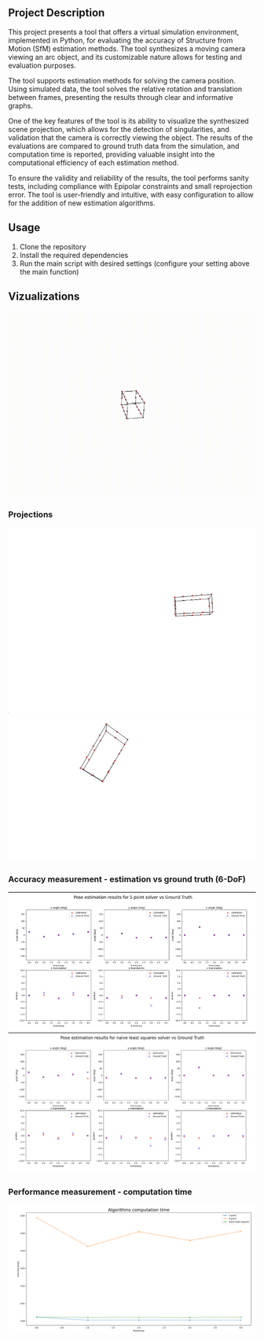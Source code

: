 ## Project Description

This project presents a tool that offers a virtual simulation environment, implemented in Python, for evaluating the accuracy of Structure from Motion (SfM) estimation methods. The tool synthesizes a moving camera viewing an arc object, and its customizable nature allows for testing and evaluation purposes.

The tool supports estimation methods for solving the camera position. Using simulated data, the tool solves the relative rotation and translation between frames, presenting the results through clear and informative graphs.

One of the key features of the tool is its ability to visualize the synthesized scene projection, which allows for the detection of singularities, and validation that the camera is correctly viewing the object. The results of the evaluations are compared to ground truth data from the simulation, and computation time is reported, providing valuable insight into the computational efficiency of each estimation method.

To ensure the validity and reliability of the results, the tool performs sanity tests, including compliance with Epipolar constraints and small reprojection error. The tool is user-friendly and intuitive, with easy configuration to allow for the addition of new estimation algorithms.

## Usage
1. Clone the repository
2. Install the required dependencies
3. Run the main script with desired settings (configure your setting above the main function)

## Vizualizations
![Alt Text](https://github.com/Noy-Bo/Structure-From-Motion-Pipeline/blob/main/images/simulator.gif)

### Projections
![Alt Text](https://github.com/Noy-Bo/Structure-From-Motion-Pipeline/blob/main/images/proj1.png)
![Alt Text](https://github.com/Noy-Bo/Structure-From-Motion-Pipeline/blob/main/images/proj2.png)


### Accuracy measurement - estimation vs ground truth (6-DoF)
![Alt Text](https://github.com/Noy-Bo/Structure-From-Motion-Pipeline/blob/main/images/est_vs_GT.png)
![Alt Text](https://github.com/Noy-Bo/Structure-From-Motion-Pipeline/blob/main/images/est_vs_GT2.png)

### Performance measurement - computation time
![Alt Text](https://github.com/Noy-Bo/Structure-From-Motion-Pipeline/blob/main/images/performance.png)

